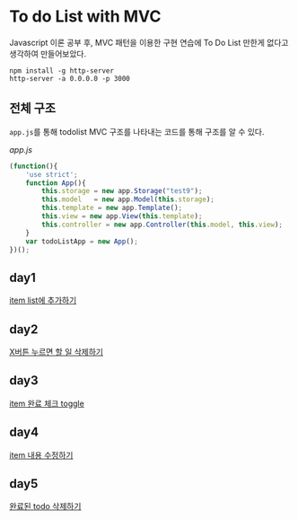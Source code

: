 # To do List with MVC

Javascript 이론 공부 후, MVC 패턴을 이용한 구현 연습에 To Do List 만한게 없다고 생각하여 만들어보았다.

```
npm install -g http-server
http-server -a 0.0.0.0 -p 3000
```

## 전체 구조

`app.js`를 통해 todolist MVC 구조를 나타내는 코드를 통해 구조를 알 수 있다.

*app.js*
```javascript
(function(){
    'use strict';
    function App(){
        this.storage = new app.Storage("test9");
        this.model   = new app.Model(this.storage);
        this.template = new app.Template();
        this.view = new app.View(this.template);
        this.controller = new app.Controller(this.model, this.view);
    }
    var todoListApp = new App();
})();
```

## day1

[item list에 추가하기](https://github.com/seaunseen/todolist_mvc_vanila/tree/master/day1)

## day2

[X버튼 누르면 할 일 삭제하기](https://github.com/seaunseen/todolist_mvc_vanila/tree/master/day2)

## day3

[item 완료 체크 toggle](https://github.com/seaunseen/todolist_mvc_vanila/tree/master/day3)

## day4

[item 내용 수정하기](https://github.com/seaunseen/todolist_mvc_vanila/tree/master/day4)

## day5

[완료된 todo 삭제하기](https://github.com/seaunseen/todolist_mvc_vanila/tree/master/day5)


